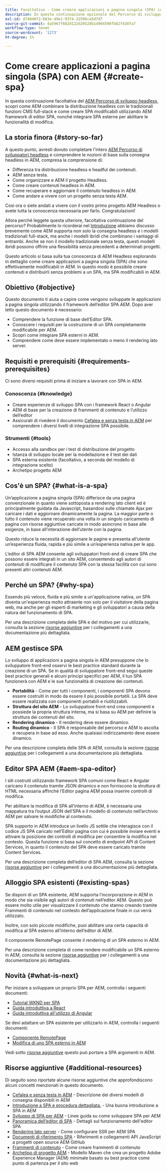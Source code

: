 ```yaml
---
title: Facoltativo - Come creare applicazioni a pagina singola (SPA) con AEM
description: In questa continuazione opzionale del Percorso di sviluppatori AEM headless, scopri come AEM combinare la distribuzione headless con le tradizionali funzioni CMS full-stack e come creare SPA modificabili utilizzando AEM framework di editor di contenuti.
exl-id: d74848f2-683e-49e1-9374-32596ca5d7d7
source-git-commit: 4a5967f682d122d20528b1d904590fb82f438fa7
workflow-type: tm+mt
source-wordcount: '1273'
ht-degree: 1%

---
```


# Come creare applicazioni a pagina singola (SPA) con AEM {#create-spa}

In questa continuazione facoltativa del [AEM Percorso di sviluppo headless,](overview.md) scopri come AEM combinare la distribuzione headless con le tradizionali funzioni CMS full-stack e come creare SPA modificabili utilizzando AEM framework di editor SPA, nonché integrare SPA esterne per abilitare le funzionalità di modifica.

## La storia finora {#story-so-far}

A questo punto, avresti dovuto completare l&#39;intero [AEM Percorso di sviluppatori headless](overview.md) e comprendere le nozioni di base sulla consegna headless in AEM, compresa la comprensione di:

* Differenza tra distribuzione headless e headful dei contenuti.
* AEM senza testa.
* Come organizzare e AEM il progetto Headless.
* Come creare contenuti headless in AEM.
* Come recuperare e aggiornare il contenuto headless in AEM.
* Come andare a vivere con un progetto senza testa AEM.

Così ora o siete andati a vivere con il vostro primo progetto AEM Headless o avete tutta la conoscenza necessaria per farlo. Congratulazioni!

Allora perché leggete questa ulteriore, facoltativa continuazione del percorso? Probabilmente lo ricorderai nel [Introduzione](getting-started.md#integration-levels) abbiamo discusso brevemente come AEM supporta non solo la consegna headless e i modelli tradizionali full-stack, ma anche i modelli ibridi che combinano i vantaggi di entrambi. Anche se non il modello tradizionale senza testa, questi modelli ibridi possono offrire una flessibilità senza precedenti a determinati progetti.

Questo articolo si basa sulla tua conoscenza di AEM Headless esplorando in dettaglio come creare applicazioni a pagina singola (SPA) che sono effettivamente modificabili in AEM. In questo modo è possibile creare contenuti e distribuirli senza problemi a un SPA, ma SPA modificabili in AEM.

## Obiettivo {#objective}

Questo documento ti aiuta a capire come vengono sviluppate le applicazioni a pagina singola utilizzando il framework dell’editor SPA AEM. Dopo aver letto questo documento è necessario:

* Comprendere la funzione di base dell’Editor SPA.
* Conoscere i requisiti per la costruzione di un SPA completamente modificabile per AEM.
* Scopri come integrare SPA esterni in AEM.
* Comprendere come deve essere implementato o meno il rendering lato server.

## Requisiti e prerequisiti {#requirements-prerequisites}

Ci sono diversi requisiti prima di iniziare a lavorare con SPA in AEM.

### Conoscenza {#knowledge}

* Creare esperienze di sviluppo SPA con i framework React o Angular
* AEM di base per la creazione di frammenti di contenuto e l’utilizzo dell’editor
* Assicurati di rivedere il documento [Cefalea e senza testa in AEM](/help/implementing/developing/headful-headless.md) per comprendere i diversi livelli di integrazione SPA possibile.

### Strumenti {#tools}

* Accesso alla sandbox per i test di distribuzione del progetto
* Istanza di sviluppo locale per la modellazione e il test dei dati
* SPA esterna esistente (facoltativo, a seconda del modello di integrazione scelto)
* Archetipo progetto AEM

## Cos&#39;è un SPA? {#what-is-a-spa}

Un’applicazione a pagina singola (SPA) differisce da una pagina convenzionale in quanto viene sottoposta a rendering lato client ed è principalmente guidata da Javascript, basandosi sulle chiamate Ajax per caricare i dati e aggiornare dinamicamente la pagina. La maggior parte o tutto il contenuto viene recuperato una volta in un singolo caricamento di pagina con risorse aggiuntive caricate in modo asincrono in base alle esigenze, in base all’interazione dell’utente con la pagina.

Questo riduce la necessità di aggiornare le pagine e presenta all’utente un’esperienza fluida, rapida e più simile a un’esperienza nativa per le app.

L’editor di SPA AEM consente agli sviluppatori front-end di creare SPA che possono essere integrati in un sito AEM, consentendo agli autori di contenuti di modificare il contenuto SPA con la stessa facilità con cui sono presenti altri contenuti AEM.

## Perché un SPA? {#why-spa}

Essendo più veloce, fluida e più simile a un&#39;applicazione nativa, un SPA diventa un&#39;esperienza molto attraente non solo per il visitatore della pagina web, ma anche per gli esperti di marketing e gli sviluppatori a causa della natura del funzionamento di SPA.

Per una descrizione completa delle SPA e del motivo per cui utilizzarle, consulta la sezione [risorse aggiuntive](#additional-resources) per i collegamenti a una documentazione più dettagliata.

## AEM gestisce SPA

Lo sviluppo di applicazioni a pagina singola in AEM presuppone che lo sviluppatore front-end osservi le best practice standard durante la creazione di un SPA. Se in qualità di sviluppatore front-end segui queste best practice generali e alcuni principi specifici per AEM, il tuo SPA funzionerà con AEM e le sue funzionalità di creazione dei contenuti.

* **Portabilità** - Come per tutti i componenti, i componenti SPA devono essere costruiti in modo da essere il più possibile portatili. La SPA deve essere realizzata con componenti portabili e riutilizzabili.
* **Struttura del sito AEM** - Lo sviluppatore front-end crea componenti e possiede la propria struttura interna, ma si basa su AEM per definire la struttura dei contenuti del sito.
* **Rendering dinamico** - Il rendering deve essere dinamico.
* **Routing dinamico** - Il SPA è responsabile del percorso e AEM lo ascolta e recupera in base ad esso. Anche qualsiasi indirizzamento deve essere dinamico.

Per una descrizione completa delle SPA di AEM, consulta la sezione [risorse aggiuntive](#additional-resources) per i collegamenti a una documentazione più dettagliata.

## Editor SPA AEM {#aem-spa-editor}

I siti costruiti utilizzando framework SPA comuni come React e Angular caricano il contenuto tramite JSON dinamico e non forniscono la struttura di HTML necessaria affinché l’Editor pagina AEM possa inserire controlli di modifica.

Per abilitare la modifica di SPA all’interno di AEM, è necessaria una mappatura tra l’output JSON dell’SPA e il modello di contenuto nell’archivio AEM per salvare le modifiche al contenuto.

SPA supporto in AEM introduce un livello JS sottile che interagisce con il codice JS SPA caricato nell’Editor pagina con cui è possibile inviare eventi e attivare la posizione dei controlli di modifica per consentire la modifica nel contesto. Questa funzione si basa sul concetto di endpoint API di Content Services, in quanto il contenuto del SPA deve essere caricato tramite Content Services.

Per una descrizione completa dell’editor di SPA AEM, consulta la sezione [risorse aggiuntive](#additional-resources) per i collegamenti a una documentazione più dettagliata.

## Alloggio SPA esistenti {#existing-spas}

Se disponi di un SPA esistente, AEM supporta l’incorporazione in AEM in modo che sia visibile agli autori di contenuti nell’editor AEM. Questo può essere molto utile per visualizzare il contenuto che stanno creando tramite Frammenti di contenuto nel contesto dell’applicazione finale in cui verrà utilizzato.

Inoltre, con solo piccole modifiche, puoi abilitare una certa capacità di modifica al SPA esterno all’interno dell’editor di AEM.

Il componente RemotePage consente il rendering di un SPA esterno in AEM.

Per una descrizione completa di come rendere modificabile un SPA esterno in AEM, consulta la sezione [risorse aggiuntive](#additional-resources) per i collegamenti a una documentazione più dettagliata.

## Novità {#what-is-next}

Per iniziare a sviluppare un proprio SPA per AEM, controlla i seguenti documenti:

* [Tutorial WKND per SPA](/help/implementing/developing/hybrid/wknd-tutorial.md)
* [Guida introduttiva a React](/help/implementing/developing/hybrid/getting-started-react.md)
* [Guida introduttiva all&#39;utilizzo di Angular](/help/implementing/developing/hybrid/getting-started-angular.md)

Se devi adattare un SPA esistente per utilizzarlo in AEM, controlla i seguenti documenti:

* [Componente RemotePage](/help/implementing/developing/hybrid/remote-page.md)
* [Modifica di uno SPA esterno in AEM](/help/implementing/developing/hybrid/editing-external-spa.md)

Vedi sotto [risorse aggiuntive](#additional-resources) questo può portare a SPA argomenti in AEM.

## Risorse aggiuntive {#additional-resources}

Di seguito sono riportate alcune risorse aggiuntive che approfondiscono alcuni concetti menzionati in questo documento.

* [Cefalea e senza testa in AEM](/help/implementing/developing/headful-headless.md) - Descrizione dei diversi modelli di consegna disponibili in AEM
* [Introduzione a SPA e procedura dettagliata.](/help/implementing/developing/hybrid/introduction.md) - Una buona introduzione a SPA in AEM
* [Sviluppo di SPA per AEM](/help/implementing/developing/hybrid/developing.md) - Linee guida su come sviluppare SPA per AEM
* [Panoramica dell’editor di SPA](/help/implementing/developing/hybrid/editor-overview.md) - Dettagli sul funzionamento dell&#39;editor SPA
* [Rendering lato server](/help/implementing/developing/hybrid/ssr.md) - Come configurare SSR per AEM SPA
* [Documenti di riferimento SPA](/help/implementing/developing/hybrid/reference-materials.md) - Riferimenti e collegamenti API JavaScript a progetti open source AEM GitHub
* [Frammenti di contenuto](/help/assets/content-fragments/content-fragments.md) - Come creare frammenti di contenuto
* [Archetipo di progetto AEM](https://experienceleague.adobe.com/docs/experience-manager-core-components/using/developing/archetype/overview.html) - Modello Maven che crea un progetto Adobe Experience Manager (AEM) minimale basato su best practice come punto di partenza per il sito web
